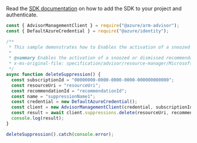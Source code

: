 Read the [SDK documentation](https://github.com/Azure/azure-sdk-for-js/blob/%40azure%2Farm-advisor_3.0.1/sdk/advisor/arm-advisor/README.md) on how to add the SDK to your project and authenticate.

```javascript
const { AdvisorManagementClient } = require("@azure/arm-advisor");
const { DefaultAzureCredential } = require("@azure/identity");

/**
 * This sample demonstrates how to Enables the activation of a snoozed or dismissed recommendation. The snoozed or dismissed attribute of a recommendation is referred to as a suppression.
 *
 * @summary Enables the activation of a snoozed or dismissed recommendation. The snoozed or dismissed attribute of a recommendation is referred to as a suppression.
 * x-ms-original-file: specification/advisor/resource-manager/Microsoft.Advisor/stable/2020-01-01/examples/DeleteSuppression.json
 */
async function deleteSuppression() {
  const subscriptionId = "00000000-0000-0000-0000-000000000000";
  const resourceUri = "resourceUri";
  const recommendationId = "recommendationId";
  const name = "suppressionName1";
  const credential = new DefaultAzureCredential();
  const client = new AdvisorManagementClient(credential, subscriptionId);
  const result = await client.suppressions.delete(resourceUri, recommendationId, name);
  console.log(result);
}

deleteSuppression().catch(console.error);
```
